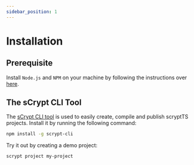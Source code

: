 ```yaml
---
sidebar_position: 1
---
```


# Installation

## Prerequisite
Install `Node.js` and `NPM` on your machine by following the instructions over [here](https://nodejs.org/en/download).

## The sCrypt CLI Tool

The [sCrypt CLI tool](https://github.com/sCrypt-Inc/scrypt-cli) is used to easily create, compile and publish scryptTS projects. Install it by running the following command:

```sh
npm install -g scrypt-cli
```

Try it out by creating a demo project:
```sh
scrypt project my-project
```

